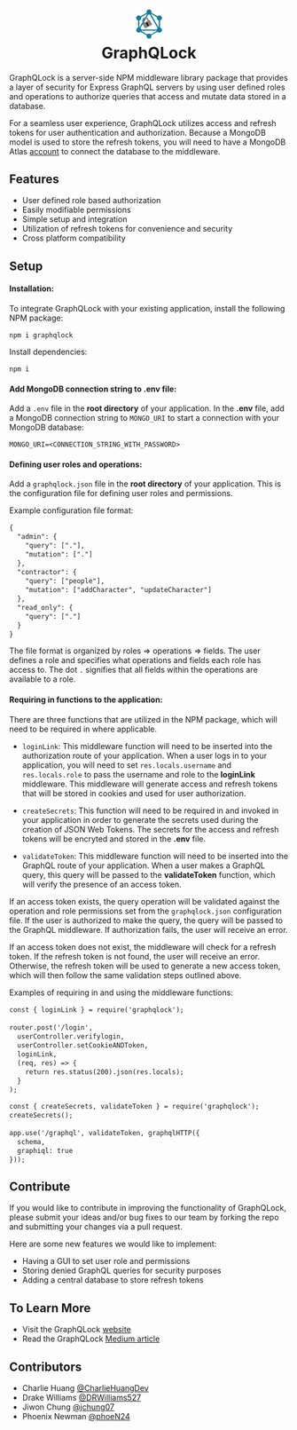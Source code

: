 <h1 align="center">
  <img width="50" src="assets/gqlLogo.png">
  <br>GraphQLock</br>
</h1>

GraphQLock is a server-side NPM middleware library package that provides a layer of security for Express GraphQL servers by using user defined roles and operations to authorize queries that access and mutate data stored in a database.

For a seamless user experience, GraphQLock utilizes access and refresh tokens for user authentication and authorization. Because a MongoDB model is used to store the refresh tokens, you will need to have a MongoDB Atlas [account](https://www.mongodb.com/atlas/database) to connect the database to the middleware.

## Features

- User defined role based authorization
- Easily modifiable permissions
- Simple setup and integration
- Utilization of refresh tokens for convenience and security
- Cross platform compatibility

## Setup

#### Installation:
To integrate GraphQLock with your existing application, install the following NPM package:
```
npm i graphqlock
```
Install dependencies:
```
npm i
```

#### Add MongoDB connection string to .env file:
Add a `.env` file in the **root directory** of your application. In the **.env** file, add a MongoDB connection string to `MONGO_URI` to start a connection with your MongoDB database:
```
MONGO_URI=<CONNECTION_STRING_WITH_PASSWORD>
```

#### Defining user roles and operations: 
Add a `graphqlock.json` file in the **root directory** of your application. This is the configuration file for defining user roles and permissions.

Example configuration file format:
```
{
  "admin": {
    "query": ["."], 
    "mutation": ["."]
  },
  "contractor": {
    "query": ["people"], 
    "mutation": ["addCharacter", "updateCharacter"]
  },
  "read_only": {
    "query": ["."]
  }
}
```
The file format is organized by roles => operations => fields. The user defines a role and specifies what operations and fields each role has access to. The dot `.` signifies that all fields within the operations are available to a role.

#### Requiring in functions to the application:
There are three functions that are utilized in the NPM package, which will need to be required in where applicable.
- `loginLink`: This middleware function will need to be inserted into the authorization route of your application. When a user logs in to your application, you will need to set `res.locals.username` and `res.locals.role` to pass the username and role to the **loginLink** middleware. This middleware will generate access and refresh tokens that will be stored in cookies and used for user authorization. 

- `createSecrets`: This function will need to be required in and invoked in your application in order to generate the secrets used during the creation of JSON Web Tokens. The secrets for the access and refresh tokens will be encryted and stored in the **.env** file.

- `validateToken`: This middleware function will need to be inserted into the GraphQL route of your application. When a user makes a GraphQL query, this query will be passed to the **validateToken** function, which will verify the presence of an access token.

If an access token exists, the query operation will be validated against the operation and role permissions set from the `graphqlock.json` configuration file. If the user is authorized to make the query, the query will be passed to the GraphQL middleware. If authorization fails, the user will receive an error. 

If an access token does not exist, the middleware will check for a refresh token. If the refresh token is not found, the user will receive an error. Otherwise, the refresh token will be used to generate a new access token, which will then follow the same validation steps outlined above.

Examples of requiring in and using the middleware functions:
```
const { loginLink } = require('graphqlock');

router.post('/login',
  userController.verifylogin,
  userController.setCookieANDToken,
  loginLink,
  (req, res) => {
    return res.status(200).json(res.locals);
  }
);
```

```
const { createSecrets, validateToken } = require('graphqlock');
createSecrets();

app.use('/graphql', validateToken, graphqlHTTP({
  schema,
  graphiql: true
}));
```

## Contribute

If you would like to contribute in improving the functionality of GraphQLock, please submit your ideas and/or bug fixes to our team by forking the repo and submitting your changes via a pull request. 

Here are some new features we would like to implement:
- Having a GUI to set user role and permissions
- Storing denied GraphQL queries for security purposes
- Adding a central database to store refresh tokens

## To Learn More

- Visit the GraphQLock [website]()
- Read the GraphQLock [Medium article]()

## Contributors

- Charlie Huang [@CharlieHuangDev](https://github.com/CharlieHuangDev)
- Drake Williams [@DRWilliams527](https://github.com/DRWilliams527)
- Jiwon Chung [@jchung07](https://github.com/jchung07)
- Phoenix Newman [@phoeN24](https://github.com/phoeN24)